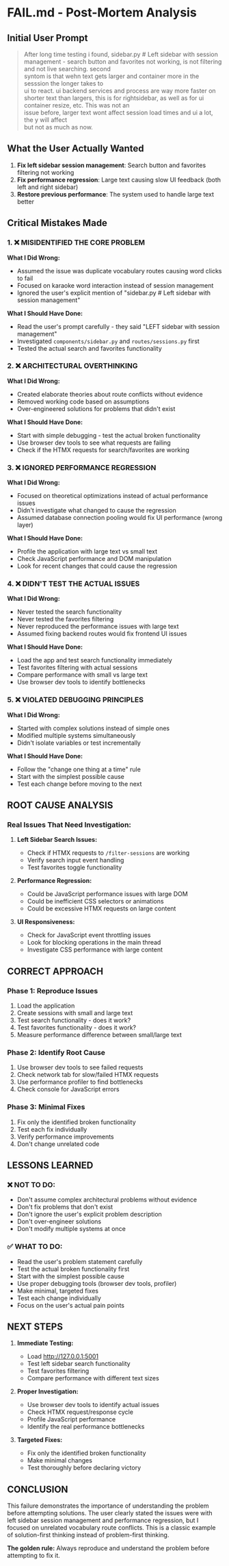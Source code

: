 # FAIL.md - Post-Mortem Analysis

## Initial User Prompt
> After long time testing i found, sidebar.py # Left sidebar with session management  -
  search button and favorites not working, is not filtering and not live searching. second        
  syntom is that wehn text gets larger and container more in the sesssion the longer takes to     
   ui to react. ui backend services and process are way more faster on shorter text than
  largers, this is for rightsidebar, as well as for ui container resize, etc. This was not an     
   issue before, larger text wont affect session load times and ui a lot, the y will affect       
  but not as much as now.

## What the User Actually Wanted
1. **Fix left sidebar session management**: Search button and favorites filtering not working
2. **Fix performance regression**: Large text causing slow UI feedback (both left and right sidebar)
3. **Restore previous performance**: The system used to handle large text better

## Critical Mistakes Made

### 1. ❌ MISIDENTIFIED THE CORE PROBLEM
**What I Did Wrong:**
- Assumed the issue was duplicate vocabulary routes causing word clicks to fail
- Focused on karaoke word interaction instead of session management
- Ignored the user's explicit mention of "sidebar.py # Left sidebar with session management"

**What I Should Have Done:**
- Read the user's prompt carefully - they said "LEFT sidebar with session management"
- Investigated `components/sidebar.py` and `routes/sessions.py` first
- Tested the actual search and favorites functionality

### 2. ❌ ARCHITECTURAL OVERTHINKING
**What I Did Wrong:**
- Created elaborate theories about route conflicts without evidence
- Removed working code based on assumptions
- Over-engineered solutions for problems that didn't exist

**What I Should Have Done:**
- Start with simple debugging - test the actual broken functionality
- Use browser dev tools to see what requests are failing
- Check if the HTMX requests for search/favorites are working

### 3. ❌ IGNORED PERFORMANCE REGRESSION
**What I Did Wrong:**
- Focused on theoretical optimizations instead of actual performance issues
- Didn't investigate what changed to cause the regression
- Assumed database connection pooling would fix UI performance (wrong layer)

**What I Should Have Done:**
- Profile the application with large text vs small text
- Check JavaScript performance and DOM manipulation
- Look for recent changes that could cause the regression

### 4. ❌ DIDN'T TEST THE ACTUAL ISSUES
**What I Did Wrong:**
- Never tested the search functionality
- Never tested the favorites filtering
- Never reproduced the performance issues with large text
- Assumed fixing backend routes would fix frontend UI issues

**What I Should Have Done:**
- Load the app and test search functionality immediately
- Test favorites filtering with actual sessions
- Compare performance with small vs large text
- Use browser dev tools to identify bottlenecks

### 5. ❌ VIOLATED DEBUGGING PRINCIPLES
**What I Did Wrong:**
- Started with complex solutions instead of simple ones
- Modified multiple systems simultaneously
- Didn't isolate variables or test incrementally

**What I Should Have Done:**
- Follow the "change one thing at a time" rule
- Start with the simplest possible cause
- Test each change before moving to the next

## ROOT CAUSE ANALYSIS

### Real Issues That Need Investigation:

1. **Left Sidebar Search Issues:**
   - Check if HTMX requests to `/filter-sessions` are working
   - Verify search input event handling
   - Test favorites toggle functionality

2. **Performance Regression:**
   - Could be JavaScript performance issues with large DOM
   - Could be inefficient CSS selectors or animations
   - Could be excessive HTMX requests on large content

3. **UI Responsiveness:**
   - Check for JavaScript event throttling issues
   - Look for blocking operations in the main thread
   - Investigate CSS performance with large content

## CORRECT APPROACH

### Phase 1: Reproduce Issues
1. Load the application
2. Create sessions with small and large text
3. Test search functionality - does it work?
4. Test favorites functionality - does it work?
5. Measure performance difference between small/large text

### Phase 2: Identify Root Cause
1. Use browser dev tools to see failed requests
2. Check network tab for slow/failed HTMX requests
3. Use performance profiler to find bottlenecks
4. Check console for JavaScript errors

### Phase 3: Minimal Fixes
1. Fix only the identified broken functionality
2. Test each fix individually
3. Verify performance improvements
4. Don't change unrelated code

## LESSONS LEARNED

### ❌ NOT TO DO:
- Don't assume complex architectural problems without evidence
- Don't fix problems that don't exist
- Don't ignore the user's explicit problem description
- Don't over-engineer solutions
- Don't modify multiple systems at once

### ✅ WHAT TO DO:
- Read the user's problem statement carefully
- Test the actual broken functionality first
- Start with the simplest possible cause
- Use proper debugging tools (browser dev tools, profiler)
- Make minimal, targeted fixes
- Test each change individually
- Focus on the user's actual pain points

## NEXT STEPS

1. **Immediate Testing:**
   - Load http://127.0.0.1:5001
   - Test left sidebar search functionality
   - Test favorites filtering
   - Compare performance with different text sizes

2. **Proper Investigation:**
   - Use browser dev tools to identify actual issues
   - Check HTMX request/response cycle
   - Profile JavaScript performance
   - Identify the real performance bottlenecks

3. **Targeted Fixes:**
   - Fix only the identified broken functionality
   - Make minimal changes
   - Test thoroughly before declaring victory

## CONCLUSION

This failure demonstrates the importance of understanding the problem before attempting solutions. The user clearly stated the issues were with left sidebar session management and performance regression, but I focused on unrelated vocabulary route conflicts. This is a classic example of solution-first thinking instead of problem-first thinking.

**The golden rule:** Always reproduce and understand the problem before attempting to fix it.